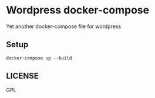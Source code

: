 Wordpress docker-compose
========================

Yet another docker-compose file for wordpress


Setup
-----

`docker-compose up --build`


LICENSE
-------

GPL
